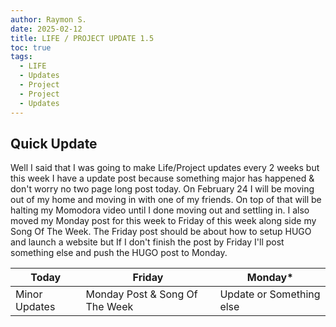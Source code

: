 ```yaml
---
author: Raymon S.
date: 2025-02-12
title: LIFE / PROJECT UPDATE 1.5
toc: true
tags:
  - LIFE
  - Updates
  - Project
  - Project
  - Updates
---
```


##  Quick Update

Well I said that I was going to make Life/Project updates every 2 weeks but this week I have a update post because something major has happened & don't worry no two page long post today. On February 24 I will be moving out of my home and moving in with one of my friends. On top of that  will be halting my Momodora video until I done moving out and settling in. I also moved my Monday post for this week to Friday of this week along side my Song Of The Week. The Friday post should be about how to setup HUGO and launch a website but If I don't finish the post by Friday I'll post something else and push the HUGO post to Monday. 

| **Today**     | **Friday**                     | **Monday***              |
| ------------  | -------------------------------| -------------------------|
| Minor Updates | Monday Post & Song Of The Week | Update or Something else |


